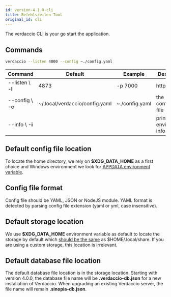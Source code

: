 ```yaml
---
id: version-4.1.0-cli
title: Befehlszeilen-Tool
original_id: cli
---
```


The verdaccio CLI is your go start the application.

## Commands

```bash
verdaccio --listen 4000 --config ~./config.yaml
```

| Command            | Default                        | Example        | Description                          |
| ------------------ | ------------------------------ | -------------- | ------------------------------------ |
| --listen \ **-l** | 4873                           | -p 7000        | http port                            |
| --config \ **-c** | ~/.local/verdaccio/config.yaml | ~./config.yaml | the configuration file               |
| --info \ **-i**   |                                |                | prints local environment information |


## Default config file location

To locate the home directory, we rely on **$XDG_DATA_HOME** as a first choice and Windows environment we look for [APPDATA environment variable](https://www.howtogeek.com/318177/what-is-the-appdata-folder-in-windows/).

## Config file format

Config file should be YAML, JSON or NodeJS module. YAML format is detected by parsing config file extension (yaml or yml, case insensitive).

## Default storage location

We use **$XDG_DATA_HOME** environment variable as default to locate the storage by default which [should be the same](https://askubuntu.com/questions/538526/is-home-local-share-the-default-value-for-xdg-data-home-in-ubuntu-14-04) as $HOME/.local/share. If you are using a custom storage, this location is irrelevant.

## Default database file location

The default database file location is in the storage location. Starting with version 4.0.0, the database file name will be **.verdaccio-db.json** for a new installation of Verdaccio. When upgrading an existing Verdaccio server, the file name will remain **.sinopia-db.json**.